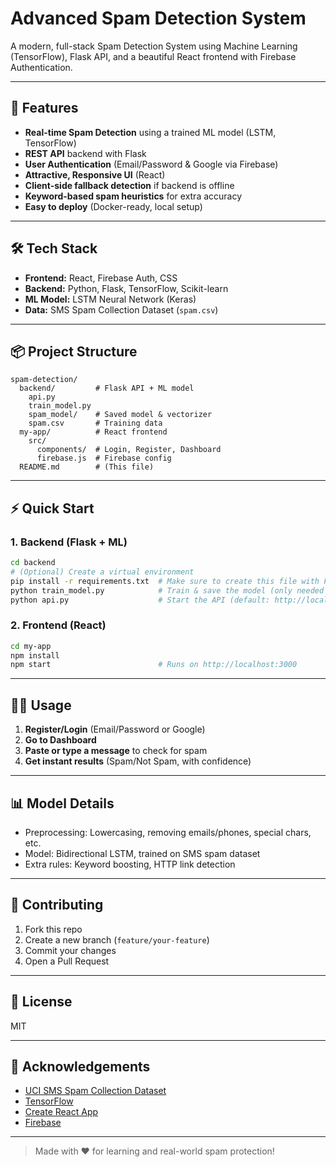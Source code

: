 # Advanced Spam Detection System

A modern, full-stack Spam Detection System using Machine Learning (TensorFlow), Flask API, and a beautiful React frontend with Firebase Authentication.

---

## 🚀 Features
- **Real-time Spam Detection** using a trained ML model (LSTM, TensorFlow)
- **REST API** backend with Flask
- **User Authentication** (Email/Password & Google via Firebase)
- **Attractive, Responsive UI** (React)
- **Client-side fallback detection** if backend is offline
- **Keyword-based spam heuristics** for extra accuracy
- **Easy to deploy** (Docker-ready, local setup)

---

## 🛠️ Tech Stack
- **Frontend:** React, Firebase Auth, CSS
- **Backend:** Python, Flask, TensorFlow, Scikit-learn
- **ML Model:** LSTM Neural Network (Keras)
- **Data:** SMS Spam Collection Dataset (`spam.csv`)

---

## 📦 Project Structure
```
spam-detection/
  backend/         # Flask API + ML model
    api.py
    train_model.py
    spam_model/    # Saved model & vectorizer
    spam.csv       # Training data
  my-app/          # React frontend
    src/
      components/  # Login, Register, Dashboard
      firebase.js  # Firebase config
  README.md        # (This file)
```

---

## ⚡ Quick Start

### 1. Backend (Flask + ML)
```bash
cd backend
# (Optional) Create a virtual environment
pip install -r requirements.txt  # Make sure to create this file with Flask, TensorFlow, pandas, scikit-learn, etc.
python train_model.py            # Train & save the model (only needed once)
python api.py                    # Start the API (default: http://localhost:5000)
```

### 2. Frontend (React)
```bash
cd my-app
npm install
npm start                        # Runs on http://localhost:3000
```

---

## 🧑‍💻 Usage
1. **Register/Login** (Email/Password or Google)
2. **Go to Dashboard**
3. **Paste or type a message** to check for spam
4. **Get instant results** (Spam/Not Spam, with confidence)

---

## 📊 Model Details
- Preprocessing: Lowercasing, removing emails/phones, special chars, etc.
- Model: Bidirectional LSTM, trained on SMS spam dataset
- Extra rules: Keyword boosting, HTTP link detection

---

## 🤝 Contributing
1. Fork this repo
2. Create a new branch (`feature/your-feature`)
3. Commit your changes
4. Open a Pull Request

---

## 📄 License
MIT

---

## 🙏 Acknowledgements
- [UCI SMS Spam Collection Dataset](https://archive.ics.uci.edu/ml/datasets/sms+spam+collection)
- [TensorFlow](https://www.tensorflow.org/)
- [Create React App](https://create-react-app.dev/)
- [Firebase](https://firebase.google.com/)

---

> Made with ❤️ for learning and real-world spam protection!
